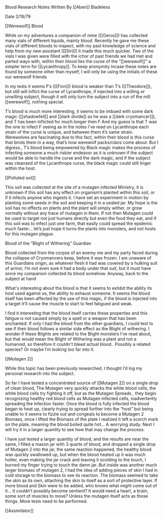 Blood Research Notes
Written By [[Aben]] Bladeless

Date
2/19/79

[[Werewolf]] Blood

While on my adventures a companion of mine ([[Geros]]) has collected many vials of different liquids, mainly blood. Recently he gave me these vials of different bloods to inspect, with my past knowledge of science and help from my new assistant ([[Siri]]) it made this much quicker. Two of the vials I was given were filled with the ichor of past friends we had met and parted ways with, within their blood lies the curse of the “[[werewolf]]” a simpler term for [[Lycanthropy]]. To keep anonymity incase these notes are found by someone other than myself, I will only be using the initials of these our werewolf friends

In my tests it seems F’s ([[Finn]]) blood is weaker than T’s ([[Theodore]]), but still will inflict the curse of Lycanthrope, if injected into a willing or unwilling subject, though it will only turn the subject into a run of the mill [[werewolf]], nothing special.

  T’s blood is much more interesting, it seems to be imbued with some dark magic ([[shadowfell]] and [[dark divide]] as he was a [[dark cryomancer]]), and T has been inflicted for much longer then F And my guess is that T was the one to infect F seeing as in the notes I've read on Lycanthrope each strain of the curse is unique, and between them it’s same strain. Werewolves are fascinating due to this fact, within their blood is this curse that binds them in a way, that’s how werewolf packs/clans come about. But I digress., T’s blood being empowered by Black magic makes the process of infecting someone a much riskier endeavor as it is unknown if the subject would be able to handle the curse and the dark magic, and if the subject was cleansed of the Lycanthrope curse, the black magic could still linger within the host.


[[Polluted soil]]

This soil was collected at the site of a mutagen infected Ministry, it is unknown if this soil has any effect on organism’s planted within this soil, or if it infects anyone who ingests it. I have set an experiment in motion by planting some seeds in the soil and keeping it in a sealed jar. My hope is the soil has no effects on plants and the plant will simply wither, or grow normally without any trace of mutagen in them. If not then Mutagen could be used to target not just humans directly but even the food they eat, and if this soil was to infect just one farm, that easily could spread the epidemic much faster… let’s just hope it turns the plants into monsters, and not hosts for this mutagen plague.

 Blood of the “Blight of Withering” Guardian

Blood collected from the corpse of an enemy me and my party faced during the collapse of Cryomancers keep, before it was frozen. I am unaware of this Guardians origin, as whatever flesh it had was covered by a hulking suit of armor, I’m not even sure it had a body under that suit, but it must have since my companion collected its blood somehow. Anyway, back to the subject at hand

What's interesting about the blood is that it seems to exhibit the ability its host used against us, the ability to exhaust someone. It seems the blood itself has been affected by the use of this magic, if the blood is injected into a target it’ll cause the muscle to start to feel fatigued and weak. 

I find it interesting that the blood itself carries these properties and this fatigue is not caused simply by a spell or a weapon that has been enchanted. If only I had the blood from the other guardians, I could test to see if their blood follows a similar side effect as the Blight of withering. I wonder if these Blights are related to the Blight monsters I’ve read about, but that would mean the Blight of Withering was a plant and not a humanoid, so therefore it couldn't bleed actual blood.. Possibly a related species? Or maybe I’m looking too far into it.


[[Mutagen 2]]

While this topic has been previously researched, I thought I’d log my personal research into the subject.

So far I have tested a concentrated source of [[Mutagen 2]] on a single drop of clean blood, The Mutagen very quickly attacks the white blood cells, the white blood cells try fighting it off, but as the Mutagen Spreads , they begin recognizing healthy red blood cells as Mutagen infected cells, inadvertently spreading the infection faster. Once the blood is fully infected the blood began to heat up, clearly trying to spread further into the “host” but being unable to it seems to fizzle out and congeals to become a Mutagen 2 Biomass, once I lifted the Biomass of the plate I realized it left a scorch mark on the plate, meaning the blood boiled quite hot… A worrying study. Next I will try it in a larger quantity to see how that may change the process.

I have just tested a larger quantity of blood, and the results are near the same, I filled a mason jar with 3 quarts of blood, and dropped a single drop of Mutagen 2 into the jar, the same reaction happened, the healthy blood was quickly swallowed up, but when the blood heated up it was much hotter, even making the jar crack and leaving it scolding to the touch, I burned my finger trying to touch the damn jar. But inside was another much larger biomass of mutagen 2, I had the idea of adding pieces of skin I had in cold storage to the biomass to see its reaction. The biomass seemed to take the skin as its own, attaching the skin to itself as a sort of protective layer. If more blood and Skin were to be added, who knows what might come out of it… It couldn’t possibly become sentient? It would need a heart, a brain, some sort of muscles to move? Unless the mutagen itself acts as those things. More tests need to be performed.

[[Assimilator]]

